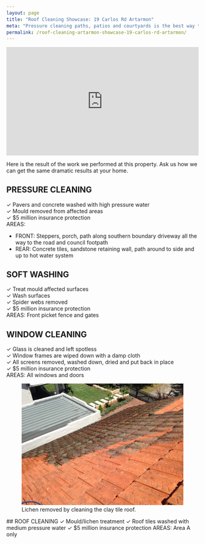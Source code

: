 ```yaml
---
layout: page
title: "Roof Cleaning Showcase: 19 Carlos Rd Artarmon"
meta: "Pressure cleaning paths, patios and courtyards is the best way to make your home exterior feel clean fresh and inviting. Trust Artarmon's leading choice for pressure cleaning"
permalink: /roof-cleaning-artarmon-showcase-19-carlos-rd-artarmon/
---
```



<style>.embed-container { position: relative; padding-bottom: 56.25%; height: 0; overflow: hidden; max-width: 100%; } .embed-container iframe, .embed-container object, .embed-container embed { position: absolute; top: 0; left: 0; width: 100%; height: 100%; }</style><div class='embed-container'><iframe src='http://www.youtube.com/embed/QFprYtHURr4?rel=0' frameborder='0' allowfullscreen></iframe></div>

Here is the result of the work we performed at this property. Ask us how we can get the same dramatic results at your home.

## PRESSURE CLEANING
✓ Pavers and concrete washed with high pressure water  
✓ Mould removed from affected areas  
✓ $5 million insurance protection  
AREAS:
* FRONT: Steppers, porch, path along southern boundary
driveway all the way to the road and council footpath
* REAR: Concrete tiles, sandstone retaining wall, path around to side and up to hot water system

## SOFT WASHING
✓ Treat mould affected surfaces  
✓ Wash surfaces  
✓ Spider webs removed  
✓ $5 million insurance protection  
AREAS: Front picket fence and gates  

## WINDOW CLEANING
✓ Glass is cleaned and left spotless  
✓ Window frames are wiped down with a damp cloth  
✓ All screens removed, washed down, dried and put back in place  
✓ $5 million insurance protection  
AREAS: All windows and doors

<figure>
<img src="/showcase/assets/19_carlos_rd_roof_cleaning_800.jpg" alt="" />
<figcaption>Lichen removed by cleaning the clay tile roof.</figcaption>
</figure>
## ROOF CLEANING
✓ Mould/lichen treatment  
✓ Roof tiles washed with medium pressure water  
✓ $5 million insurance protection  
AREAS: Area A only